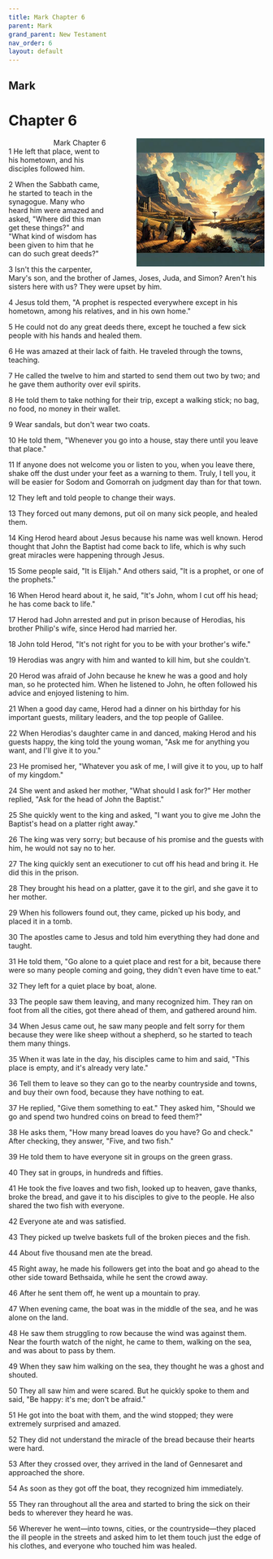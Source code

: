 ```yaml
---
title: Mark Chapter 6
parent: Mark
grand_parent: New Testament
nav_order: 6
layout: default
---
```


## Mark

# Chapter 6

<div style="clear: both; text-align: right;">
    <img src="/assets/Image/Mark/500/6.jpg" alt="Mark Chapter 6" class="chapter-image" style="max-width: 50%; height: auto; float: right; margin: 0 0 10px 10px; padding-left: 10%;">
    <figcaption style="font-size: 14px;">Mark Chapter 6</figcaption>
</div>
1 He left that place, went to his hometown, and his disciples followed him.

2 When the Sabbath came, he started to teach in the synagogue. Many who heard him were amazed and asked, "Where did this man get these things?" and "What kind of wisdom has been given to him that he can do such great deeds?"

3 Isn't this the carpenter, Mary's son, and the brother of James, Joses, Juda, and Simon? Aren't his sisters here with us? They were upset by him.

4 Jesus told them, "A prophet is respected everywhere except in his hometown, among his relatives, and in his own home."

5 He could not do any great deeds there, except he touched a few sick people with his hands and healed them.

6 He was amazed at their lack of faith. He traveled through the towns, teaching.

7 He called the twelve to him and started to send them out two by two; and he gave them authority over evil spirits.

8 He told them to take nothing for their trip, except a walking stick; no bag, no food, no money in their wallet.

9 Wear sandals, but don't wear two coats.

10 He told them, "Whenever you go into a house, stay there until you leave that place."

11 If anyone does not welcome you or listen to you, when you leave there, shake off the dust under your feet as a warning to them. Truly, I tell you, it will be easier for Sodom and Gomorrah on judgment day than for that town.

12 They left and told people to change their ways.

13 They forced out many demons, put oil on many sick people, and healed them.

14 King Herod heard about Jesus because his name was well known. Herod thought that John the Baptist had come back to life, which is why such great miracles were happening through Jesus.

15 Some people said, "It is Elijah." And others said, "It is a prophet, or one of the prophets."

16 When Herod heard about it, he said, "It's John, whom I cut off his head; he has come back to life."

17 Herod had John arrested and put in prison because of Herodias, his brother Philip's wife, since Herod had married her.

18 John told Herod, "It's not right for you to be with your brother's wife."

19 Herodias was angry with him and wanted to kill him, but she couldn't.

20 Herod was afraid of John because he knew he was a good and holy man, so he protected him. When he listened to John, he often followed his advice and enjoyed listening to him.

21 When a good day came, Herod had a dinner on his birthday for his important guests, military leaders, and the top people of Galilee.

22 When Herodias's daughter came in and danced, making Herod and his guests happy, the king told the young woman, "Ask me for anything you want, and I'll give it to you."

23 He promised her, "Whatever you ask of me, I will give it to you, up to half of my kingdom."

24 She went and asked her mother, "What should I ask for?" Her mother replied, "Ask for the head of John the Baptist."

25 She quickly went to the king and asked, "I want you to give me John the Baptist's head on a platter right away."

26 The king was very sorry; but because of his promise and the guests with him, he would not say no to her.

27 The king quickly sent an executioner to cut off his head and bring it. He did this in the prison.

28 They brought his head on a platter, gave it to the girl, and she gave it to her mother.

29 When his followers found out, they came, picked up his body, and placed it in a tomb.

30 The apostles came to Jesus and told him everything they had done and taught.

31 He told them, "Go alone to a quiet place and rest for a bit, because there were so many people coming and going, they didn't even have time to eat."

32 They left for a quiet place by boat, alone.

33 The people saw them leaving, and many recognized him. They ran on foot from all the cities, got there ahead of them, and gathered around him.

34 When Jesus came out, he saw many people and felt sorry for them because they were like sheep without a shepherd, so he started to teach them many things.

35 When it was late in the day, his disciples came to him and said, "This place is empty, and it's already very late."

36 Tell them to leave so they can go to the nearby countryside and towns, and buy their own food, because they have nothing to eat.

37 He replied, "Give them something to eat." They asked him, "Should we go and spend two hundred coins on bread to feed them?"

38 He asks them, "How many bread loaves do you have? Go and check." After checking, they answer, "Five, and two fish."

39 He told them to have everyone sit in groups on the green grass.

40 They sat in groups, in hundreds and fifties.

41 He took the five loaves and two fish, looked up to heaven, gave thanks, broke the bread, and gave it to his disciples to give to the people. He also shared the two fish with everyone.

42 Everyone ate and was satisfied.

43 They picked up twelve baskets full of the broken pieces and the fish.

44 About five thousand men ate the bread.

45 Right away, he made his followers get into the boat and go ahead to the other side toward Bethsaida, while he sent the crowd away.

46 After he sent them off, he went up a mountain to pray.

47 When evening came, the boat was in the middle of the sea, and he was alone on the land.

48 He saw them struggling to row because the wind was against them. Near the fourth watch of the night, he came to them, walking on the sea, and was about to pass by them.

49 When they saw him walking on the sea, they thought he was a ghost and shouted.

50 They all saw him and were scared. But he quickly spoke to them and said, "Be happy: it's me; don't be afraid."

51 He got into the boat with them, and the wind stopped; they were extremely surprised and amazed.

52 They did not understand the miracle of the bread because their hearts were hard.

53 After they crossed over, they arrived in the land of Gennesaret and approached the shore.

54 As soon as they got off the boat, they recognized him immediately.

55 They ran throughout all the area and started to bring the sick on their beds to wherever they heard he was.

56 Wherever he went—into towns, cities, or the countryside—they placed the ill people in the streets and asked him to let them touch just the edge of his clothes, and everyone who touched him was healed.


